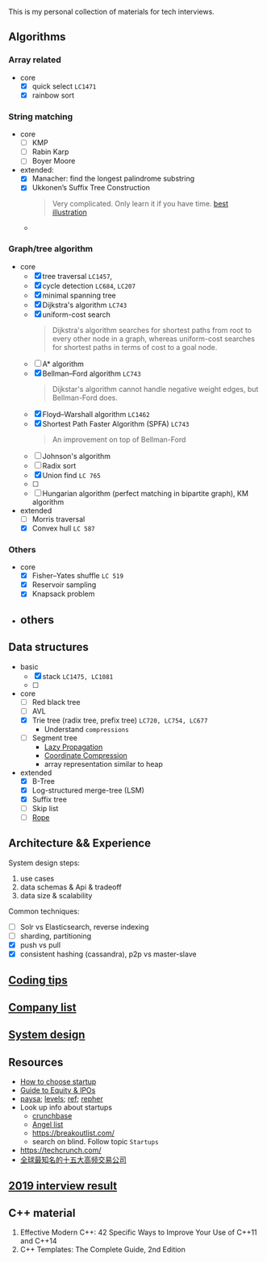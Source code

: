 This is my personal collection of materials for tech interviews.

## Algorithms

### Array related
- core
	- [x] quick select `LC1471`
	- [x] rainbow sort

### String matching
- core
	- [ ] KMP
	- [ ] Rabin Karp
	- [ ] Boyer Moore
- extended:
	- [x] Manacher: find the longest palindrome substring
	- [x] Ukkonen’s Suffix Tree Construction
		> Very complicated. Only learn it if you have time. [best illustration](https://stackoverflow.com/questions/9452701/ukkonens-suffix-tree-algorithm-in-plain-english/9513423#9513423)
	- 

### Graph/tree algorithm
- core
	- [x] tree traversal `LC1457`, 
	- [x] cycle detection `LC684`, `LC207`
	- [x] minimal spanning tree
	- [x] Dijkstra's algorithm `LC743`
	- [x] uniform-cost search  
		> Dijkstra's algorithm searches for shortest paths from root to every other node in a graph, whereas uniform-cost searches for shortest paths in terms of cost to a goal node. 
	- [ ] A* algorithm 
	- [x] Bellman–Ford algorithm  `LC743`
		> Dijkstar's algorithm cannot handle negative weight edges, but Bellman-Ford does. 
	- [x] Floyd–Warshall algorithm `LC1462`
	- [x] Shortest Path Faster Algorithm (SPFA) `LC743`
		> An improvement on top of Bellman-Ford
	- [ ] Johnson's algorithm
	- [ ] Radix sort
	- [x] Union find `LC 765`
	- [ ] 
	- [ ] Hungarian algorithm (perfect matching in bipartite graph), KM algorithm
- extended
	- [ ] Morris traversal 
	- [x] Convex hull `LC 587` 

### Others
- core
	- [x] Fisher–Yates shuffle `LC 519`
	- [x] Reservoir sampling
	- [x] Knapsack problem 
- others
    - 

## Data structures
- basic
    - [x] stack `LC1475, LC1081`
    - [ ] 
- core
	- [ ] Red black tree 
	- [ ] AVL
	- [x] Trie tree (radix tree, prefix tree) `LC720, LC754, LC677`
		- Understand `compressions`
	- [ ] Segment tree
		- [Lazy Propagation](https://www.geeksforgeeks.org/lazy-propagation-in-segment-tree/)
		- [Coordinate Compression](https://leetcode.com/articles/falling-squares/)
		- array representation similar to heap
- extended
	- [x] B-Tree
	- [x] Log-structured merge-tree (LSM)
	- [x] Suffix tree
	- [ ] Skip list
	- [ ] [Rope](https://en.wikipedia.org/wiki/Rope_(data_structure))

## Architecture && Experience
System design steps: 
1. use cases
2. data schemas & Api & tradeoff 
3. data size & scalability

Common techniques:
- [ ] Solr vs Elasticsearch, reverse indexing
- [ ] sharding, partitioning
- [x] push vs pull
- [x] consistent hashing (cassandra), p2p vs master-slave

## [Coding tips](coding_tips.md)
## [Company list](companies.md)
## [System design](system_design/README.md)

## Resources
- [How to choose startup](https://www.douban.com/group/topic/4239381/)
- [Guide to Equity & IPOs](https://blog.wealthfront.com/equity-ipo-guide/)  
- [paysa](https://www.paysa.com/); [levels](https://www.levels.fyi/); [ref](https://reffo.us/offers); [repher](https://repher.me/)
- Look up info about startups
	- [crunchbase](https://www.crunchbase.com) 
	- [Angel list](https://angel.co/)
	- https://breakoutlist.com/
	- search on blind. Follow topic `Startups`
- https://techcrunch.com/
- [全球最知名的十五大高频交易公司](https://zhuanlan.zhihu.com/p/56510796)

## [2019 interview result](./2019/README.md)

## C++ material
1. Effective Modern C++: 42 Specific Ways to Improve Your Use of C++11 and C++14
2. C++ Templates: The Complete Guide, 2nd Edition


